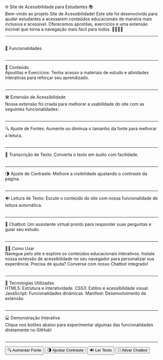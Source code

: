🌐 Site de Acessibilidade para Estudantes 📚
<br>
Bem-vindo ao projeto Site de Acessibilidade! Este site foi desenvolvido para ajudar estudantes a acessarem conteúdos educacionais de maneira mais inclusiva e acessível. Oferecemos apostilas, exercícios e uma extensão incrível que torna a navegação mais fácil para todos. 👩‍🏫👨‍🎓
<hr>
<br>
🚀 Funcionalidades
<br>
<br>
<hr>
📘 Conteúdo<br>
Apostilas e Exercícios: Tenha acesso a materiais de estudo e atividades interativas para reforçar seu aprendizado.
<br>
<br>
<hr>
🛠️ Extensão de Acessibilidade<br>
Nossa extensão foi criada para melhorar a usabilidade do site com as seguintes funcionalidades:
<br>
<br>
<hr>
🔍 Ajuste de Fontes: Aumente ou diminua o tamanho da fonte para melhorar a leitura.
<br>
<br>
<hr>
🎤 Transcrição de Texto: Converta o texto em áudio com facilidade.
<br>
<br>
<hr>
🌗 Ajuste de Contraste: Melhore a visibilidade ajustando o contraste da página.
<br>
<br>
<hr>
🔊 Leitura de Texto: Escute o conteúdo do site com nossa funcionalidade de leitura automática.
<br>
<br>
<hr>
🤖 Chatbot: Um assistente virtual pronto para responder suas perguntas e guiar seu estudo.
<br>
<br>
<hr>
🧑‍💻 Como Usar<br>
Navegue pelo site e explore os conteúdos educacionais interativos.
Instale nossa extensão de acessibilidade no seu navegador para personalizar sua experiência.
Precisa de ajuda? Converse com nosso Chatbot integrado!
<br>
<br>
<hr>
🔧 Tecnologias Utilizadas<br>
HTML5: Estrutura e interatividade.
CSS3: Estilos e acessibilidade visual.
JavaScript: Funcionalidades dinâmicas.
Manifest: Desenvolvimento da extensão
<br>
<br>
<hr>
💻 Demonstração Interativa<br>
Clique nos botões abaixo para experimentar algumas das funcionalidades diretamente no GitHub!
<br>
<br>
<hr>
<button onclick="alert('Fontes aumentadas!')">🔍 Aumentar Fonte</button> <button onclick="alert('Contraste ajustado!')">🌗 Ajustar Contraste</button> <button onclick="alert('Texto lido em voz alta!')">🔊 Ler Texto</button> <button onclick="alert('Chatbot ativado!')">🤖 Ativar Chatbot</button>
